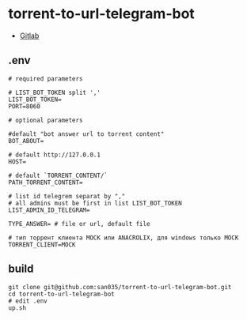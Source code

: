 # torrent-to-url-telegram-bot
- [Gitlab](https://github.com/san035/torrent-to-url-telegram-bot)


## .env
```
# required parameters

# LIST_BOT_TOKEN split ','
LIST_BOT_TOKEN=
PORT=8060

# optional parameters

#default "bot answer url to torrent content"
BOT_ABOUT=

# default http://127.0.0.1
HOST= 

# default `TORRENT_CONTENT/`
PATH_TORRENT_CONTENT= 

# list id telegrem separat by "," 
# all admins must be first in list LIST_BOT_TOKEN
LIST_ADMIN_ID_TELEGRAM=

TYPE_ANSWER= # file or url, default file

# тип торрент клиента MOCK или ANACROLIX, для windows только MOCK
TORRENT_CLIENT=MOCK
```

## build
```
git clone git@github.com:san035/torrent-to-url-telegram-bot.git
cd torrent-to-url-telegram-bot
# edit .env
up.sh
```
